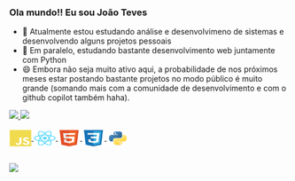 ### Ola mundo!! Eu sou João Teves


- 🔭 Atualmente estou estudando análise e desenvolvimeno de sistemas e desenvolvendo alguns projetos pessoais
- 🌱 Em paralelo, estudando bastante desenvolvimento web juntamente com Python
- 😄 Embora não seja muito ativo aqui, a probabilidade de nos próximos meses estar postando bastante projetos no modo público é muito grande (somando mais com a comunidade de desenvolvimento e com o github copilot também haha).

 <div>
  <a href="https://github.com/Teves-web">
  <img height="180em" src="https://github-readme-stats.vercel.app/api?username=Teves-web&show_icons=true&theme=dark&include_all_commits=true&count_private=true"/>
  <img height="180em" src="https://github-readme-stats.vercel.app/api/top-langs/?username=Teves-web&layout=compact&langs_count=7&theme=dark"/>
</div>
  
  <div style="display: inline_block"><br>
  <img align="center" alt="Teves-Js" height="30" width="40" src="https://raw.githubusercontent.com/devicons/devicon/master/icons/javascript/javascript-plain.svg">
  
  <img align="center" alt="Teves-React" height="30" width="40" src="https://raw.githubusercontent.com/devicons/devicon/master/icons/react/react-original.svg">
  <img align="center" alt="Teves-HTML" height="30" width="40" src="https://raw.githubusercontent.com/devicons/devicon/master/icons/html5/html5-original.svg">
  <img align="center" alt="Teves-CSS" height="30" width="40" src="https://raw.githubusercontent.com/devicons/devicon/master/icons/css3/css3-original.svg">
  <img align="center" alt="Teves-Python" height="30" width="40" src="https://raw.githubusercontent.com/devicons/devicon/master/icons/python/python-original.svg"> 
</div>
  
 ##
  
  <a href="https://instagram.com/tevesssss" target="_blank"><img src="https://img.shields.io/badge/-Instagram-%23E4405F?style=for-the-badge&logo=instagram&logoColor=white" target="_blank"></a>
  
  ##

  
